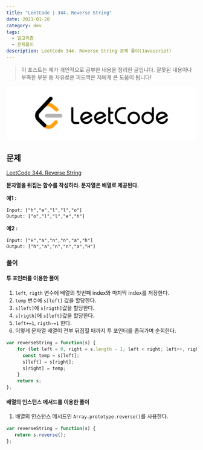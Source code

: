 ```yaml
---
title: "LeetCode | 344. Reverse String"
date: 2021-01-28
category: dev
tags:
  - 알고리즘
  - 문제풀이
description: LeetCode 344. Reverse String 문제 풀이(Javascript)
---
```


> 이 포스트는 제가 개인적으로 공부한 내용을 정리한 글입니다. 잘못된 내용이나 부족한 부분 등 자유로운 피드백은 저에게 큰 도움이 됩니다!

![LeetCode logo image](../../../assets/leetcode.svg)

## 문제

[LeetCode 344. Reverse String](https://leetcode.com/problems/reverse-string/)

**문자열을 뒤집는 함수를 작성하라. 문자열은 배열로 제공된다.**

**예1 :**

```
Input: ["h","e","l","l","o"]
Output: ["o","l","l","e","h"]
```

**예2 :**

```
Input: ["H","a","n","n","a","h"]
Output: ["h","a","n","n","a","H"]
```

### 풀이

#### 투 포인터를 이용한 풀이
1. `left`, `rigth` 변수에 배열의 첫번째 index와 마지막 index를 저장한다.
2. `temp` 변수에 `s[left]` 값을 할당한다.
3. `s[left]`에 `s[rigth]`값을 할당한다.
4. `s[rigth]`에 `s[left]`값을 할당한다.
5. `left+=1`, `rigth-=1` 한다.
6. 이렇게 문자열 배열이 전부 뒤집힐 때까지 투 포인터를 좁혀가며 순회한다.

```js
var reverseString = function(s) {
    for (let left = 0, right = s.length - 1; left < right; left++, right--) {
      const temp = s[left];
      s[left] = s[right];
      s[right] = temp;
    }
    return s;
};
```

#### 배열의 인스턴스 메서드를 이용한 풀이
1. 배열의 인스턴스 메서드인 `Array.prototype.reverse()`를 사용한다.

```js
var reverseString = function(s) {
   return s.reverse();
};
```